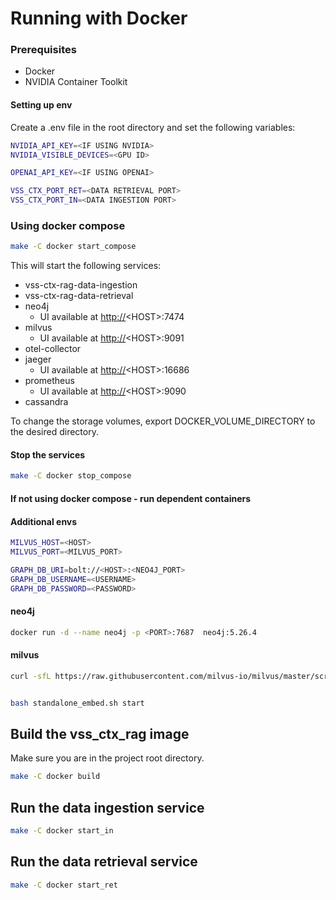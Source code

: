 <!--
SPDX-FileCopyrightText: Copyright (c) 2025 NVIDIA CORPORATION & AFFILIATES. All rights reserved.
SPDX-License-Identifier: Apache-2.0
 *
Licensed under the Apache License, Version 2.0 (the "License");
you may not use this file except in compliance with the License.
You may obtain a copy of the License at
 *
http://www.apache.org/licenses/LICENSE-2.0
 *
Unless required by applicable law or agreed to in writing, software
distributed under the License is distributed on an "AS IS" BASIS,
WITHOUT WARRANTIES OR CONDITIONS OF ANY KIND, either express or implied.
See the License for the specific language governing permissions and
limitations under the License.
-->

# Running with Docker

### Prerequisites

-   Docker
-   NVIDIA Container Toolkit

#### Setting up env

Create a .env file in the root directory and set the following
variables:

``` bash
NVIDIA_API_KEY=<IF USING NVIDIA>
NVIDIA_VISIBLE_DEVICES=<GPU ID>

OPENAI_API_KEY=<IF USING OPENAI>

VSS_CTX_PORT_RET=<DATA RETRIEVAL PORT>
VSS_CTX_PORT_IN=<DATA INGESTION PORT>
```

### Using docker compose

``` bash
make -C docker start_compose
```

This will start the following services:

-   vss-ctx-rag-data-ingestion
-   vss-ctx-rag-data-retrieval
-   neo4j
    -   UI available at <http://>\<HOST\>:7474
-   milvus
    -   UI available at <http://>\<HOST\>:9091
-   otel-collector
-   jaeger
    -   UI available at <http://>\<HOST\>:16686
-   prometheus
    -   UI available at <http://>\<HOST\>:9090
-   cassandra

To change the storage volumes, export DOCKER_VOLUME_DIRECTORY to the
desired directory.

#### Stop the services

``` bash
make -C docker stop_compose
```

#### If not using docker compose - run dependent containers

#### Additional envs

``` bash
MILVUS_HOST=<HOST>
MILVUS_PORT=<MILVUS_PORT>

GRAPH_DB_URI=bolt://<HOST>:<NEO4J_PORT>
GRAPH_DB_USERNAME=<USERNAME>
GRAPH_DB_PASSWORD=<PASSWORD>
```

#### neo4j

``` bash
docker run -d --name neo4j -p <PORT>:7687  neo4j:5.26.4
```

#### milvus

``` bash
curl -sfL https://raw.githubusercontent.com/milvus-io/milvus/master/scripts/standalone_embed.sh -o standalone_embed.sh


bash standalone_embed.sh start
```


## Build the vss_ctx_rag image

Make sure you are in the project root directory.

``` bash
make -C docker build
```

## Run the data ingestion service

``` bash
make -C docker start_in
```

## Run the data retrieval service

``` bash
make -C docker start_ret
```
